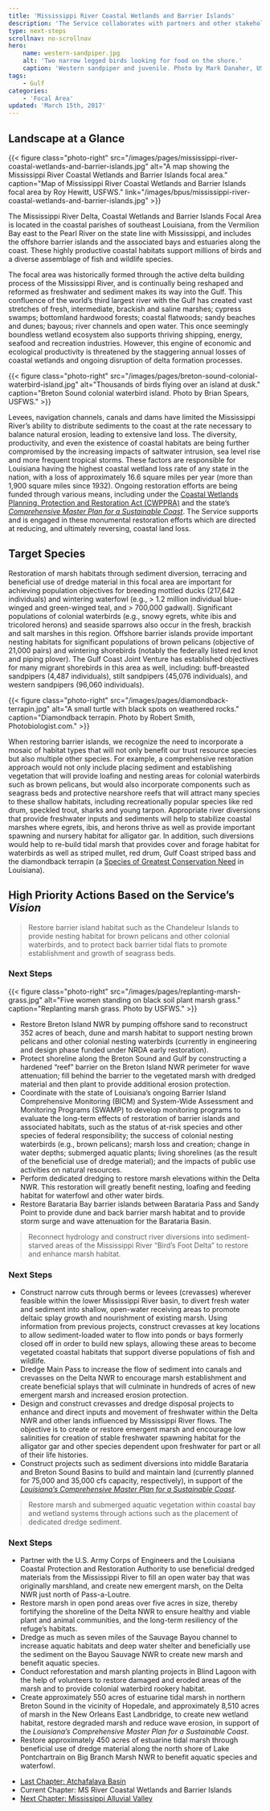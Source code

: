 ```yaml
---
title: 'Mississippi River Coastal Wetlands and Barrier Islands'
description: 'The Service collaborates with partners and other stakeholders to conserve, protect and enhance the fish, wildlife, plants and habitat of the Mississippi River Delta, coastal wetlands and barrier islands.'
type: next-steps
scrollnav: no-scrollnav
hero:
    name: western-sandpiper.jpg
    alt: 'Two narrow legged birds looking for food on the shore.'
    caption: 'Western sandpiper and juvenile. Photo by Mark Danaher, USFWS.'
tags:
    - Gulf
categories:
    - 'Focal Area'
updated: 'March 15th, 2017'
---
```


## Landscape at a Glance

{{< figure class="photo-right" src="/images/pages/mississippi-river-coastal-wetlands-and-barrier-islands.jpg" alt="A map showing the Mississippi River Coastal Wetlands and Barrier Islands focal area." caption="Map of Mississippi River Coastal Wetlands and Barrier Islands focal area by Roy Hewitt, USFWS." link="/images/bpus/mississippi-river-coastal-wetlands-and-barrier-islands.jpg" >}}

The Mississippi River Delta, Coastal Wetlands and Barrier Islands Focal Area is located in the coastal parishes of southeast Louisiana, from the Vermilion Bay east to the Pearl River on the state line with Mississippi, and includes the offshore barrier islands and the associated bays and estuaries along the coast. These highly productive coastal habitats support millions of birds and a diverse assemblage of fish and wildlife species.

The focal area was historically formed through the active delta building process of the Mississippi River, and is continually being reshaped and reformed as freshwater and sediment makes its way into the Gulf. This confluence of the world’s third largest river with the Gulf has created vast stretches of fresh, intermediate, brackish and saline marshes; cypress swamps; bottomland hardwood forests; coastal flatwoods; sandy beaches and dunes; bayous; river channels and open water. This once seemingly boundless wetland ecosystem also supports thriving shipping, energy, seafood and recreation industries. However, this engine of economic and ecological productivity is threatened by the staggering annual losses of coastal wetlands and ongoing disruption of delta formation processes.

{{< figure class="photo-right" src="/images/pages/breton-sound-colonial-waterbird-island.jpg" alt="Thousands of birds flying over an island at dusk." caption="Breton Sound colonial waterbird island. Photo by Brian Spears, USFWS." >}}

Levees, navigation channels, canals and dams have limited the Mississippi River’s ability to distribute sediments to the coast at the rate necessary to balance natural erosion, leading to extensive land loss. The diversity, productivity, and even the existence of coastal habitats are being further compromised by the increasing impacts of saltwater intrusion, sea level rise and more frequent tropical storms. These factors are responsible for Louisiana having the highest coastal wetland loss rate of any state in the nation, with a loss of approximately 16.6 square miles per year (more than 1,900 square miles since 1932). Ongoing restoration efforts are being funded through various means, including under the [Coastal Wetlands Planning, Protection and Restoration Act (CWPPRA)](https://lacoast.gov/new/About/FAQs.aspx) and the state’s [_Comprehensive Master Plan for a Sustainable Coast_](http://coastal.la.gov/a-common-vision/master-plan/). The Service supports and is engaged in these monumental restoration efforts which are directed at reducing, and ultimately reversing, coastal land loss.

## Target Species

Restoration of marsh habitats through sediment diversion, terracing and beneficial use of dredge material in this focal area are important for achieving population objectives for breeding mottled ducks (217,642 individuals) and wintering waterfowl (e.g., > 1.2 million individual blue-winged and green-winged teal, and > 700,000 gadwall). Significant populations of colonial waterbirds (e.g., snowy egrets, white ibis and tricolored herons) and seaside sparrows also occur in the fresh, brackish and salt marshes in this region. Offshore barrier islands provide important nesting habitats for significant populations of brown pelicans (objective of 21,000 pairs) and wintering shorebirds (notably the federally listed red knot and piping plover). The Gulf Coast Joint Venture has established objectives for many migrant shorebirds in this area as well, including: buff-breasted sandpipers (4,487 individuals), stilt sandpipers (45,076 individuals), and western sandpipers (96,060 individuals).

{{< figure class="photo-right" src="/images/pages/diamondback-terrapin.jpg" alt="A small turtle with black spots on weathered rocks." caption="Diamondback terrapin. Photo by Robert Smith, Photobiologist.com." >}}

When restoring barrier islands, we recognize the need to incorporate a mosaic of habitat types that will not only benefit our trust resource species but also multiple other species. For example, a comprehensive restoration approach would not only include placing sediment and establishing vegetation that will provide loafing and nesting areas for colonial waterbirds such as brown pelicans, but would also incorporate components such as seagrass beds and protective nearshore reefs that will attract many species to these shallow habitats, including recreationally popular species like red drum, speckled trout, sharks and young tarpon. Appropriate river diversions that provide freshwater inputs and sediments will help to stabilize coastal marshes where egrets, ibis, and herons thrive as well as provide important spawning and nursery habitat for alligator gar. In addition, such diversions would help to re-build tidal marsh that provides cover and forage habitat for waterbirds as well as striped mullet, red drum, Gulf Coast striped bass and the diamondback terrapin (a [Species of Greatest Conservation Need](http://www.wlf.louisiana.gov/sites/default/files/pdf/page_wildlife/32937-Wildlife%20Action%20Plan/13_chapter_4.pdf) in Louisiana).

## High Priority Actions Based on the Service’s _Vision_

> Restore barrier island habitat such as the Chandeleur Islands to provide nesting habitat for brown pelicans and other colonial waterbirds, and to protect back barrier tidal flats to promote establishment and growth of seagrass beds.

### Next Steps

{{< figure class="photo-right" src="/images/pages/replanting-marsh-grass.jpg" alt="Five women standing on black soil plant marsh grass." caption="Replanting marsh grass. Photo by USFWS." >}}

*   Restore Breton Island NWR by pumping offshore sand to reconstruct 352 acres of beach, dune and marsh habitat to support nesting brown pelicans and other colonial nesting waterbirds (currently in engineering and design phase funded under NRDA early restoration).
*   Protect shoreline along the Breton Sound and Gulf by constructing a hardened “reef” barrier on the Breton Island NWR perimeter for wave attenuation; fill behind the barrier to the vegetated marsh with dredged material and then plant to provide additional erosion protection.
*   Coordinate with the state of Louisiana’s ongoing Barrier Island Comprehensive Monitoring (BICM) and System-Wide Assessment and Monitoring Programs (SWAMP) to develop monitoring programs to evaluate the long-term effects of restoration of barrier islands and associated habitats, such as the status of at-risk species and other species of federal responsibility; the success of colonial nesting waterbirds (e.g., brown pelicans); marsh loss and creation; change in water depths; submerged aquatic plants; living shorelines (as the result of the beneficial use of dredge material); and the impacts of public use activities on natural resources.
*   Perform dedicated dredging to restore marsh elevations within the Delta NWR. This restoration will greatly benefit nesting, loafing and feeding habitat for waterfowl and other water birds.
*   Restore Barataria Bay barrier islands between Barataria Pass and Sandy Point to provide dune and back barrier marsh habitat and to provide storm surge and wave attenuation for the Barataria Basin.

> Reconnect hydrology and construct river diversions into sediment-starved areas of the Mississippi River “Bird’s Foot Delta” to restore and enhance marsh habitat.

### Next Steps

*   Construct narrow cuts through berms or levees (crevasses) wherever feasible within the lower Mississippi River basin, to divert fresh water and sediment into shallow, open-water receiving areas to promote deltaic splay growth and nourishment of existing marsh. Using information from previous projects, construct crevasses at key locations to allow sediment-loaded water to flow into ponds or bays formerly closed off in order to build new splays, allowing these areas to become vegetated coastal habitats that support diverse populations of fish and wildlife.
*   Dredge Main Pass to increase the flow of sediment into canals and crevasses on the Delta NWR to encourage marsh establishment and create beneficial splays that will culminate in hundreds of acres of new emergent marsh and increased erosion protection.
*   Design and construct crevasses and dredge disposal projects to enhance and direct inputs and movement of freshwater within the Delta NWR and other lands influenced by Mississippi River flows. The objective is to create or restore emergent marsh and encourage low salinities for creation of stable freshwater spawning habitat for the alligator gar and other species dependent upon freshwater for part or all of their life histories.
*   Construct projects such as sediment diversions into middle Barataria and Breton Sound Basins to build and maintain land (currently planned for 75,000 and 35,000 cfs capacity, respectively), in support of the [_Louisiana’s Comprehensive Master Plan for a Sustainable Coast_](http://coastal.la.gov/a-common-vision/master-plan/).

> Restore marsh and submerged aquatic vegetation within coastal bay and wetland systems through actions such as the placement of dedicated dredge sediment.

### Next Steps

*   Partner with the U.S. Army Corps of Engineers and the Louisiana Coastal Protection and Restoration Authority to use beneficial dredged materials from the Mississippi River to fill an open water bay that was originally marshland, and create new emergent marsh, on the Delta NWR just north of Pass-a-Loutre.
*   Restore marsh in open pond areas over five acres in size, thereby fortifying the shoreline of the Delta NWR to ensure healthy and viable plant and animal communities, and the long-term resiliency of the refuge’s habitats.
*   Dredge as much as seven miles of the Sauvage Bayou channel to increase aquatic habitats and deep water shelter and beneficially use the sediment on the Bayou Sauvage NWR to create new marsh and benefit aquatic species.
*   Conduct reforestation and marsh planting projects in Blind Lagoon with the help of volunteers to restore damaged and eroded areas of the marsh and to provide colonial waterbird rookery habitat.
*   Create approximately 550 acres of estuarine tidal marsh in northern Breton Sound in the vicinity of Hopedale, and approximately 8,510 acres of marsh in the New Orleans East Landbridge, to create new wetland habitat, restore degraded marsh and reduce wave erosion, in support of the _Louisiana’s Comprehensive Master Plan for a Sustainable Coast_.
*   Restore approximately 450 acres of estuarine tidal marsh through beneficial use of dredge material along the north shore of Lake Pontchartrain on Big Branch Marsh NWR to benefit aquatic species and waterfowl.

<ul class="chapter-links">
  <li class="last-chapter"><a href="../atchafalaya-basin">Last Chapter: Atchafalaya Basin</a></li>
  <li class="current-chapter"><span>Current Chapter: MS River Coastal Wetlands and Barrier Islands</span></li>
  <li class="next-chapter"><a href="../mississippi-alluvial-valley">Next Chapter: Mississippi Alluvial Valley</a></li>
</ul>
